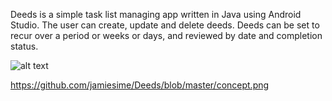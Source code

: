 Deeds is a simple task list managing app written in Java using Android Studio. The user can create, update and delete deeds.
Deeds can be set to recur over a period or weeks or days, and reviewed by date and completion status.

![alt text](https://raw.githubusercontent.com/jamiesime/Deeds/blob/master/concept.png)

https://github.com/jamiesime/Deeds/blob/master/concept.png

